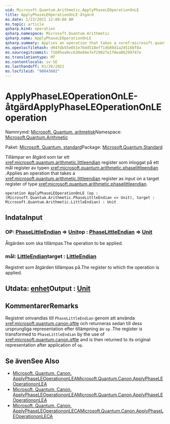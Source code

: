 ```yaml
---
uid: Microsoft.Quantum.Arithmetic.ApplyPhaseLEOperationOnLE
title: ApplyPhaseLEOperationOnLE-åtgärd
ms.date: 1/23/2021 12:00:00 AM
ms.topic: article
qsharp.kind: operation
qsharp.namespace: Microsoft.Quantum.Arithmetic
qsharp.name: ApplyPhaseLEOperationOnLE
qsharp.summary: Applies an operation that takes a <xref:microsoft.quantum.arithmetic.littleendian> register as input on a target register of type <xref:microsoft.quantum.arithmetic.phaselittleendian>.
ms.openlocfilehash: d94fdb55e051e76dd518eff14b80d1a24516bf8a
ms.sourcegitcommit: 71605ea9cc630e84e7ef29027e1f0ea06299747e
ms.translationtype: MT
ms.contentlocale: sv-SE
ms.lasthandoff: 01/26/2021
ms.locfileid: "98843682"
---
```

# <a name="applyphaseleoperationonle-operation"></a><span data-ttu-id="2d72f-102">ApplyPhaseLEOperationOnLE-åtgärd</span><span class="sxs-lookup"><span data-stu-id="2d72f-102">ApplyPhaseLEOperationOnLE operation</span></span>

<span data-ttu-id="2d72f-103">Namnrymd: [Microsoft. Quantum. aritmetisk](xref:Microsoft.Quantum.Arithmetic)</span><span class="sxs-lookup"><span data-stu-id="2d72f-103">Namespace: [Microsoft.Quantum.Arithmetic](xref:Microsoft.Quantum.Arithmetic)</span></span>

<span data-ttu-id="2d72f-104">Paket: [Microsoft. Quantum. standard](https://nuget.org/packages/Microsoft.Quantum.Standard)</span><span class="sxs-lookup"><span data-stu-id="2d72f-104">Package: [Microsoft.Quantum.Standard](https://nuget.org/packages/Microsoft.Quantum.Standard)</span></span>


<span data-ttu-id="2d72f-105">Tillämpar en åtgärd som tar ett <xref:microsoft.quantum.arithmetic.littleendian> register som inloggat på ett mål register av typen <xref:microsoft.quantum.arithmetic.phaselittleendian> .</span><span class="sxs-lookup"><span data-stu-id="2d72f-105">Applies an operation that takes a <xref:microsoft.quantum.arithmetic.littleendian> register as input on a target register of type <xref:microsoft.quantum.arithmetic.phaselittleendian>.</span></span>

```qsharp
operation ApplyPhaseLEOperationOnLE (op : (Microsoft.Quantum.Arithmetic.PhaseLittleEndian => Unit), target : Microsoft.Quantum.Arithmetic.LittleEndian) : Unit
```


## <a name="input"></a><span data-ttu-id="2d72f-106">Indata</span><span class="sxs-lookup"><span data-stu-id="2d72f-106">Input</span></span>

### <a name="op--phaselittleendian--unit"></a><span data-ttu-id="2d72f-107">OP: [PhaseLittleEndian](xref:Microsoft.Quantum.Arithmetic.PhaseLittleEndian) => [Unit](xref:microsoft.quantum.lang-ref.unit)</span><span class="sxs-lookup"><span data-stu-id="2d72f-107">op : [PhaseLittleEndian](xref:Microsoft.Quantum.Arithmetic.PhaseLittleEndian) => [Unit](xref:microsoft.quantum.lang-ref.unit)</span></span> 

<span data-ttu-id="2d72f-108">Åtgärden som ska tillämpas.</span><span class="sxs-lookup"><span data-stu-id="2d72f-108">The operation to be applied.</span></span>


### <a name="target--littleendian"></a><span data-ttu-id="2d72f-109">mål: [LittleEndian](xref:Microsoft.Quantum.Arithmetic.LittleEndian)</span><span class="sxs-lookup"><span data-stu-id="2d72f-109">target : [LittleEndian](xref:Microsoft.Quantum.Arithmetic.LittleEndian)</span></span>

<span data-ttu-id="2d72f-110">Registret som åtgärden tillämpas på.</span><span class="sxs-lookup"><span data-stu-id="2d72f-110">The register to which the operation is applied.</span></span>



## <a name="output--unit"></a><span data-ttu-id="2d72f-111">Utdata: [enhet](xref:microsoft.quantum.lang-ref.unit)</span><span class="sxs-lookup"><span data-stu-id="2d72f-111">Output : [Unit](xref:microsoft.quantum.lang-ref.unit)</span></span>



## <a name="remarks"></a><span data-ttu-id="2d72f-112">Kommentarer</span><span class="sxs-lookup"><span data-stu-id="2d72f-112">Remarks</span></span>

<span data-ttu-id="2d72f-113">Registret omvandlas till `PhaseLittleEndian` genom att använda <xref:microsoft.quantum.canon.qftle> och returneras sedan till dess ursprungliga representation efter tillämpning av `op` .</span><span class="sxs-lookup"><span data-stu-id="2d72f-113">The register is transformed to `PhaseLittleEndian` by the use of <xref:microsoft.quantum.canon.qftle> and is then returned to its original representation after application of `op`.</span></span>

## <a name="see-also"></a><span data-ttu-id="2d72f-114">Se även</span><span class="sxs-lookup"><span data-stu-id="2d72f-114">See Also</span></span>

- [<span data-ttu-id="2d72f-115">Microsoft. Quantum. Canon. ApplyPhaseLEOperationonLEA</span><span class="sxs-lookup"><span data-stu-id="2d72f-115">Microsoft.Quantum.Canon.ApplyPhaseLEOperationonLEA</span></span>](xref:Microsoft.Quantum.Canon.ApplyPhaseLEOperationonLEA)
- [<span data-ttu-id="2d72f-116">Microsoft. Quantum. Canon. ApplyPhaseLEOperationonLEA</span><span class="sxs-lookup"><span data-stu-id="2d72f-116">Microsoft.Quantum.Canon.ApplyPhaseLEOperationonLEA</span></span>](xref:Microsoft.Quantum.Canon.ApplyPhaseLEOperationonLEA)
- [<span data-ttu-id="2d72f-117">Microsoft. Quantum. Canon. ApplyPhaseLEOperationonLECA</span><span class="sxs-lookup"><span data-stu-id="2d72f-117">Microsoft.Quantum.Canon.ApplyPhaseLEOperationonLECA</span></span>](xref:Microsoft.Quantum.Canon.ApplyPhaseLEOperationonLECA)